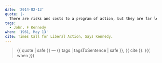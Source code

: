 ```yaml
---
date: '2014-02-13'
quote: |-
  There are risks and costs to a program of action, but they are far less than the long-range risks and costs of comfortable inaction.
tags:
  - John. F Kennedy
when: '1961, May 13'
cite: Times Call for Liberal Action, Says Kennedy.
---
```


> {{ quote | safe }}
> — {{ tags | tagsToSentence | safe }}, {{ cite }}. ({{ when }})
